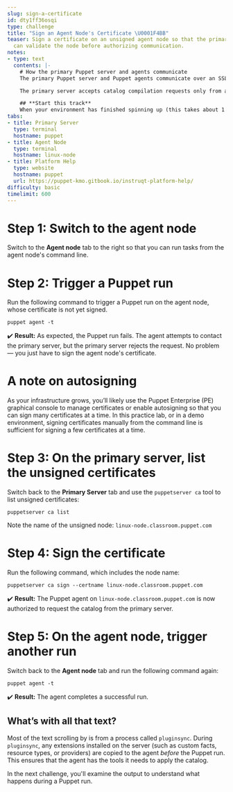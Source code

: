 ```yaml
---
slug: sign-a-certificate
id: dty1ff36osqi
type: challenge
title: "Sign an Agent Node's Certificate \U0001F4BB"
teaser: Sign a certificate on an unsigned agent node so that the primary Puppet server
  can validate the node before authorizing communication.
notes:
- type: text
  contents: |-
    # How the primary Puppet server and agents communicate
    The primary Puppet server and Puppet agents communicate over an SSL connection. Before the primary server can communicate with an agent, it verifies that the agent node’s certificate is signed.

    The primary server accepts catalog compilation requests only from agent nodes with signed certificates.

    ## **Start this track**
    When your environment has finished spinning up (this takes about 1 minute), you'll see a green **Start** button at the bottom of the screen. Click it when you're ready to begin the track.
tabs:
- title: Primary Server
  type: terminal
  hostname: puppet
- title: Agent Node
  type: terminal
  hostname: linux-node
- title: Platform Help
  type: website
  hostname: puppet
  url: https://puppet-kmo.gitbook.io/instruqt-platform-help/
difficulty: basic
timelimit: 600
---
```

# Step 1: Switch to the agent node
Switch to the **Agent node** tab to the right so that you can run tasks from the agent node's command line.

# Step 2: Trigger a Puppet run
Run the following command to trigger a Puppet run on the agent node, whose certificate is not yet signed.
```
puppet agent -t
```
✔️ **Result:** As expected, the Puppet run fails. The agent attempts to contact the primary server, but the primary server rejects the request. No problem — you just have to sign the agent node's certificate.

# A note on autosigning
As your infrastructure grows, you’ll likely use the Puppet Enterprise (PE) graphical console to manage certificates or enable autosigning so that you can sign many certificates at a time. In this practice lab, or in a demo environment, signing certificates manually from the command line is sufficient for signing a few certificates at a time.

# Step 3: On the primary server, list the unsigned certificates
Switch back to the **Primary Server** tab and use the `puppetserver ca` tool to list unsigned certificates:
```
puppetserver ca list
```
Note the name of the unsigned node: `linux-node.classroom.puppet.com`

# Step 4: Sign the certificate
Run the following command, which includes the node name:
```
puppetserver ca sign --certname linux-node.classroom.puppet.com
```

✔️ **Result:** The Puppet agent on `linux-node.classroom.puppet.com` is now authorized to request the catalog from the primary server.

# Step 5: On the agent node, trigger another run
Switch back to the **Agent node** tab and run the following command again:
```
puppet agent -t
```
✔️ **Result:** The agent completes a successful run.

## **What’s with all that text?**

Most of the text scrolling by is from a process called `pluginsync`. During `pluginsync`, any extensions installed on the server (such as custom facts, resource types, or providers) are copied to the agent *before* the Puppet run. This ensures that the agent has the tools it needs to apply the catalog.

In the next challenge, you'll examine the output to understand what happens during a Puppet run.